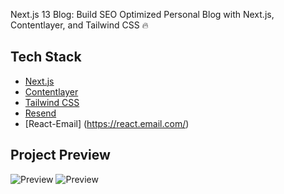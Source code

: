 Next.js 13 Blog: Build SEO Optimized Personal Blog with Next.js, Contentlayer, and Tailwind CSS 🔥

## Tech Stack

- [Next.js](https://nextjs.org/)
- [Contentlayer](https://contentlayer.dev/)
- [Tailwind CSS](https://tailwindcss.com/)
- [Resend](https://resend.dev/)
- [React-Email] (https://react.email.com/)

## Project Preview

![Preview](https://res.cloudinary.com/dok7vcij4/image/upload/v1697696318/blog-desktop_ahum2l.png)
![Preview](https://res.cloudinary.com/dok7vcij4/image/upload/v1697696318/blog-mobile_ue4lze.png)
